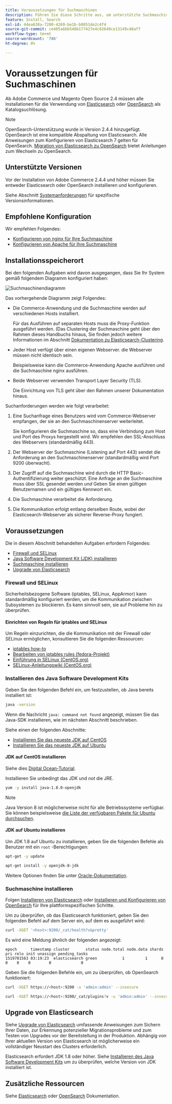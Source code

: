 ```yaml
---
title: Voraussetzungen für Suchmaschinen
description: Führen Sie diese Schritte aus, um unterstützte Suchmaschinensoftware für lokale Installationen von Adobe Commerce und Magento Open Source zu installieren und zu konfigurieren.
feature: Install, Search
exl-id: 44ea638a-7200-4269-be1b-b0851de2c4f4
source-git-commit: ce405a6bb548b177427e4c02640ce13149c48aff
workflow-type: tm+mt
source-wordcount: '786'
ht-degree: 0%

---
```


# Voraussetzungen für Suchmaschinen

Ab Adobe Commerce und Magento Open Source 2.4 müssen alle Installationen für die Verwendung von [Elasticsearch](https://www.elastic.co) oder [OpenSearch](https://opensearch.org/) als Katalogsuchlösung.

>[!NOTE]
>
>OpenSearch-Unterstützung wurde in Version 2.4.4 hinzugefügt. OpenSearch ist eine kompatible Abspaltung von Elasticsearch. Alle Anweisungen zum Konfigurieren von Elasticsearch 7 gelten für OpenSearch. [Migration von Elasticsearch zu OpenSearch](../../../upgrade/prepare/opensearch-migration.md) bietet Anleitungen zum Wechseln zu OpenSearch.

## Unterstützte Versionen

Vor der Installation von Adobe Commerce 2.4.4 und höher müssen Sie entweder Elasticsearch oder OpenSearch installieren und konfigurieren.

Siehe Abschnitt [Systemanforderungen](../../system-requirements.md) für spezifische Versionsinformationen.

## Empfohlene Konfiguration

Wir empfehlen Folgendes:

* [Konfigurieren von nginx für Ihre Suchmaschine](configure-nginx.md)
* [Konfigurieren von Apache für Ihre Suchmaschine](configure-apache.md)

## Installationsspeicherort

Bei den folgenden Aufgaben wird davon ausgegangen, dass Sie Ihr System gemäß folgendem Diagramm konfiguriert haben:

![Suchmaschinendiagramm](../../../assets/installation/search-engine-config.svg)

Das vorhergehende Diagramm zeigt Folgendes:

* Die Commerce-Anwendung und die Suchmaschine werden auf verschiedenen Hosts installiert.

  Für das Ausführen auf separaten Hosts muss die Proxy-Funktion ausgeführt werden. (Das Clustering der Suchmaschine geht über den Rahmen dieses Handbuchs hinaus, Sie finden jedoch weitere Informationen im Abschnitt [Dokumentation zu Elasticsearch-Clustering](https://www.elastic.co/guide/en/elasticsearch/guide/current/distributed-cluster.html).

* Jeder Host verfügt über einen eigenen Webserver. die Webserver müssen nicht identisch sein.

  Beispielsweise kann die Commerce-Anwendung Apache ausführen und die Suchmaschine nginx ausführen.

* Beide Webserver verwenden Transport Layer Security (TLS).

  Die Einrichtung von TLS geht über den Rahmen unserer Dokumentation hinaus.

Suchanforderungen werden wie folgt verarbeitet:

1. Eine Suchanfrage eines Benutzers wird vom Commerce-Webserver empfangen, der sie an den Suchmaschinenserver weiterleitet.

   Sie konfigurieren die Suchmaschine so, dass eine Verbindung zum Host und Port des Proxys hergestellt wird. Wir empfehlen den SSL-Anschluss des Webservers (standardmäßig 443).

1. Der Webserver der Suchmaschine (Listening auf Port 443) sendet die Anforderung an den Suchmaschinenserver (standardmäßig wird Port 9200 überwacht).

1. Der Zugriff auf die Suchmaschine wird durch die HTTP Basic-Authentifizierung weiter geschützt. Eine Anfrage an die Suchmaschine muss über SSL gesendet werden *und* Geben Sie einen gültigen Benutzernamen und ein gültiges Kennwort ein.

1. Die Suchmaschine verarbeitet die Anforderung.

1. Die Kommunikation erfolgt entlang derselben Route, wobei der Elasticsearch-Webserver als sicherer Reverse-Proxy fungiert.

## Voraussetzungen

Die in diesem Abschnitt behandelten Aufgaben erfordern Folgendes:

* [Firewall und SELinux](#firewall-and-selinux)
* [Java Software Development Kit (JDK) installieren](#install-the-java-software-development-kit)
* [Suchmaschine installieren](#install-the-search-engine)
* [Upgrade von Elasticsearch](#upgrading-elasticsearch)

### Firewall und SELinux

Sicherheitsbezogene Software (iptables, SELinux, AppArmor) kann standardmäßig konfiguriert werden, um die Kommunikation zwischen Subsystemen zu blockieren. Es kann sinnvoll sein, sie auf Probleme hin zu überprüfen.

#### Einrichten von Regeln für iptables und SELinux

Um Regeln einzurichten, die die Kommunikation mit der Firewall oder SELinux ermöglichen, konsultieren Sie die folgenden Ressourcen:

* [iptables how-to](https://help.ubuntu.com/community/IptablesHowTo)
* [Bearbeiten von iptables rules (fedora-Projekt)](https://fedoraproject.org/wiki/How_to_edit_iptables_rules)
* [Einführung in SELinux (CentOS.org)](https://www.centos.org)
* [SELinux-Anleitungswiki (CentOS.org)](https://wiki.centos.org/HowTos/SELinux)

### Installieren des Java Software Development Kits

Geben Sie den folgenden Befehl ein, um festzustellen, ob Java bereits installiert ist:

```bash
java -version
```

Wenn die Nachricht `java: command not found` angezeigt, müssen Sie das Java-SDK installieren, wie im nächsten Abschnitt beschrieben.

Siehe einen der folgenden Abschnitte:

* [Installieren Sie das neueste JDK auf CentOS](#install-the-jdk-on-centos)
* [Installieren Sie das neueste JDK auf Ubuntu](#install-the-jdk-on-ubuntu)

#### JDK auf CentOS installieren

Siehe dies [Digital Ocean-Tutorial](https://www.digitalocean.com/community/tutorials/how-to-install-java-on-centos-and-fedora#install-oracle-java-8).

Installieren Sie unbedingt das JDK und *not* die JRE.

```bash
yum -y install java-1.8.0-openjdk
```

>[!NOTE]
>
>Java Version 8 ist möglicherweise nicht für alle Betriebssysteme verfügbar. Sie können beispielsweise [die Liste der verfügbaren Pakete für Ubuntu durchsuchen](https://packages.ubuntu.com/).

#### JDK auf Ubuntu installieren

Um JDK 1.8 auf Ubuntu zu installieren, geben Sie die folgenden Befehle als Benutzer mit ein `root` -Berechtigungen:

```bash
apt-get -y update
```

```bash
apt-get install -y openjdk-8-jdk
```

Weitere Optionen finden Sie unter [Oracle-Dokumentation](https://docs.oracle.com/javase/8/docs/technotes/guides/install/install_overview.html).

### Suchmaschine installieren

Folgen [Installieren von Elasticsearch](https://www.elastic.co/guide/en/elasticsearch/reference/current/install-elasticsearch.html) oder [Installieren und Konfigurieren von OpenSearch](https://opensearch.org/docs/latest/opensearch/install/index/) für Ihre plattformspezifischen Schritte.

Um zu überprüfen, ob das Elasticsearch funktioniert, geben Sie den folgenden Befehl auf dem Server ein, auf dem es ausgeführt wird:

```bash
curl -XGET '<host>:9200/_cat/health?v&pretty'
```

Es wird eine Meldung ähnlich der folgenden angezeigt:

```terminal
epoch      timestamp cluster       status node.total node.data shards pri relo init unassign pending_tasks
1519701563 03:19:23  elasticsearch green           1         1      0   0    0    0        0             0
```

Geben Sie die folgenden Befehle ein, um zu überprüfen, ob OpenSearch funktioniert:

```bash
curl -XGET https://<host>:9200 -u 'admin:admin' --insecure
```

```bash
curl -XGET https://<host>:9200/_cat/plugins?v -u 'admin:admin' --insecure
```

## Upgrade von Elasticsearch

Siehe [Upgrade von Elasticsearch](https://www.elastic.co/guide/en/elasticsearch/reference/current/setup-upgrade.html) umfassende Anweisungen zum Sichern Ihrer Daten, zur Erkennung potenzieller Migrationsprobleme und zum Testen von Upgrades vor der Bereitstellung in der Produktion. Abhängig von Ihrer aktuellen Version von Elasticsearch ist möglicherweise ein vollständiger Neustart des Clusters erforderlich.

Elasticsearch erfordert JDK 1.8 oder höher. Siehe [Installieren des Java Software Development Kits](#install-the-java-software-development-kit) um zu überprüfen, welche Version von JDK installiert ist.

## Zusätzliche Ressourcen

Siehe [Elasticsearch](https://www.elastic.co/guide/en/elasticsearch/reference/current/index.html) oder [OpenSearch](https://opensearch.org/docs/latest/) Dokumentation.
